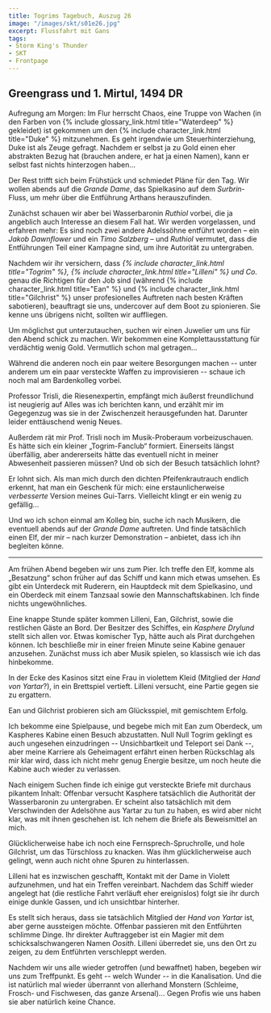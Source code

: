 ```yaml
---
title: Togrims Tagebuch, Auszug 26
image: "/images/skt/s01e26.jpg"
excerpt: Flussfahrt mit Gans
tags:
- Storm King's Thunder
- SKT
- Frontpage
---
```


## Greengrass und 1. Mirtul, 1494 DR

Aufregung am Morgen: Im Flur herrscht Chaos, eine Truppe von Wachen (in den Farben von {% include
glossary_link.html title="Waterdeep" %} gekleidet) ist gekommen um den {% include
character_link.html title="Duke" %} mitzunehmen. Es geht irgendwie um Steuerhinterziehung, Duke ist
als Zeuge gefragt. Nachdem er selbst ja zu Gold einen eher abstrakten Bezug hat (brauchen andere, er
hat ja einen Namen), kann er selbst fast nichts hinterzogen haben...

Der Rest trifft sich beim Frühstück und schmiedet Pläne für den Tag. Wir wollen abends auf die
*Grande Dame*, das Spielkasino auf dem *Surbrin*-Fluss, um mehr über die Entführung Arthans
herauszufinden.

Zunächst schauen wir aber bei Wasserbaronin *Ruthiol* vorbei, die ja angeblich auch Interesse an
diesem Fall hat. Wir werden vorgelassen, und erfahren mehr: Es sind noch zwei andere Adelssöhne
entführt worden – ein *Jakob Dawnflower* und ein *Timo Salzberg* – und *Ruthiol* vermutet, dass die
Entführungen Teil einer Kampagne sind, um ihre Autorität zu untergraben.

Nachdem wir ihr versichern, dass *{% include character_link.html title="Togrim" %}, {% include
character_link.html title="Lilleni" %} und Co.* genau die Richtigen für den Job sind (während {%
include character_link.html title="Ean" %} und {% include character_link.html title="Gilchrist" %}
unser profesionelles Auftreten nach besten Kräften sabotieren), beauftragt sie uns, undercover auf
dem Boot zu spionieren. Sie kenne uns übrigens nicht, sollten wir auffliegen.

Um möglichst gut unterzutauchen, suchen wir einen Juwelier um uns für den Abend schick zu machen.
Wir bekommen eine Komplettausstattung für verdächtig wenig Gold. Vermutlich schon mal getragen...

Während die anderen noch ein paar weitere Besorgungen machen -- unter anderem um ein paar versteckte
Waffen zu improvisieren -- schaue ich noch mal am Bardenkolleg vorbei.

Professor Trisli, die Riesenexpertin, empfängt mich äußerst freundlichund  ist neugierig auf Alles
was ich berichten kann, und erzählt mir im Gegegenzug was sie in der Zwischenzeit
herausgefunden hat. Darunter leider enttäuschend wenig Neues.

Außerdem rät mir Prof. Trisli noch im Musik-Proberaum vorbeizuschauen. Es hätte sich ein
kleiner „Togrim-Fanclub“ formiert. Einerseits längst überfällig, aber andererseits hätte das
eventuell nicht in meiner Abwesenheit passieren müssen? Und ob sich der Besuch tatsächlich lohnt?

Er lohnt sich. Als man mich durch den dichten Pfeifenkrautrauch endlich erkennt, hat man ein
Geschenk für mich: eine erstaunlicherweise *verbesserte* Version meines Gui-Tarrs. Vielleicht klingt
er ein wenig zu gefällig...

Und wo ich schon einmal am Kolleg bin, suche ich nach Musikern, die eventuell abends auf der *Grande
Dame* auftreten. Und finde tatsächlich einen Elf, der mir – nach kurzer Demonstration – anbietet,
dass ich ihn begleiten könne.

---

Am frühen Abend begeben wir uns zum Pier. Ich treffe den Elf, komme als „Besatzung“ schon früher
auf das Schiff und kann mich etwas umsehen. Es gibt ein Unterdeck mit Ruderern, ein Hauptdeck mit
dem Spielkasino, und ein Oberdeck mit einem Tanzsaal sowie den Mannschaftskabinen. Ich finde nichts
ungewöhnliches.

Eine knappe Stunde später kommen Lilleni, Ean, Gilchrist, sowie die restlichen Gäste an Bord. Der
Besitzer des Schiffes, ein *Kasphere Drylund* stellt sich allen vor. Etwas komischer Typ, hätte auch
als Pirat durchgehen können. Ich beschließe mir in einer freien Minute seine Kabine genauer
anzusehen.  Zunächst muss ich aber Musik spielen, so klassisch wie ich das hinbekomme.

In der Ecke des Kasinos sitzt eine Frau in violettem Kleid (Mitglied der *Hand von Yartar*?), in
ein Brettspiel vertieft. Lilleni versucht, eine Partie gegen sie zu ergattern.

Ean und Gilchrist probieren sich am Glücksspiel, mit gemischtem Erfolg.

Ich bekomme eine Spielpause, und begebe mich mit Ean zum Oberdeck, um Kaspheres Kabine einen
Besuch abzustatten. Null Null Togrim geklingt es auch ungesehen einzudringen -- Unsichbartkeit und Teleport
sei Dank --, aber meine Karriere als Geheimagent erfährt einen herben Rückschlag als mir klar
wird, dass ich nicht mehr genug Energie besitze, um noch heute die Kabine auch wieder zu verlassen.

Nach einigem Suchen finde ich einige gut versteckte Briefe mit durchaus pikantem Inhalt: Offenbar
versucht Kasphere tatsächlich die Authorität der Wasserbaronin zu untergraben. Er scheint also
tatsächlich mit dem Verschwinden der Adelsöhne aus Yartar zu tun zu haben, es wird aber nicht klar,
was mit ihnen geschehen ist. Ich nehem die Briefe als Beweismittel an mich.

Glücklicherweise habe ich noch eine Fernsprech-Spruchrolle, und hole Gilchrist, um das Türschloss zu
knacken. Was ihm glücklicherweise auch gelingt, wenn auch nicht ohne Spuren zu hinterlassen.

Lilleni hat es inzwischen geschafft, Kontakt mit der Dame in Violett aufzunehmen, und hat ein
Treffen vereinbart. Nachdem das Schiff wieder angelegt hat (die restliche Fahrt verläuft eher
ereignislos) folgt sie ihr durch einige dunkle Gassen, und ich unsichtbar hinterher.

Es stellt sich heraus, dass sie tatsächlich Mitglied der *Hand von Yartar* ist, aber gerne
aussteigen möchte. Offenbar passieren mit den Entführten schlimme Dinge. Ihr direkter Auftraggeber
ist ein Magier mit dem schicksalschwangeren Namen *Oosith*. Lilleni überredet sie, uns den Ort zu
zeigen, zu dem Entführten verschleppt werden.

Nachdem wir uns alle wieder getroffen (und bewaffnet) haben, begeben wir uns zum Treffpunkt. Es geht
-- welch Wunder -- in die Kanalisation. Und die ist natürlich mal wieder überrannt von allerhand
Monstern (Schleime, Frosch- und Fischwesen, das ganze Arsenal)... Gegen Profis wie uns haben sie
aber natürlich keine Chance.
